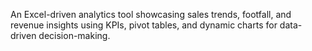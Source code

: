 An Excel-driven analytics tool showcasing sales trends, footfall, and revenue insights using KPIs, pivot tables, and dynamic charts for data-driven decision-making.
